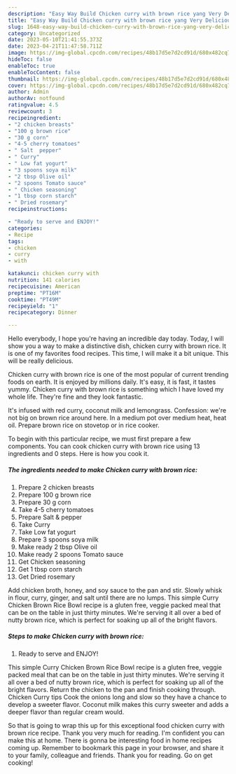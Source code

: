 ```yaml
---
description: "Easy Way Build Chicken curry with brown rice yang Very Delicious"
title: "Easy Way Build Chicken curry with brown rice yang Very Delicious"
slug: 1648-easy-way-build-chicken-curry-with-brown-rice-yang-very-delicious
category: Uncategorized
date: 2023-05-10T21:41:55.373Z
date: 2023-04-21T11:47:58.711Z
image: https://img-global.cpcdn.com/recipes/48b17d5e7d2cd91d/680x482cq70/chicken-curry-with-brown-rice-recipe-main-photo.jpg
hideToc: false
enableToc: true
enableTocContent: false
thumbnail: https://img-global.cpcdn.com/recipes/48b17d5e7d2cd91d/680x482cq70/chicken-curry-with-brown-rice-recipe-main-photo.jpg
cover: https://img-global.cpcdn.com/recipes/48b17d5e7d2cd91d/680x482cq70/chicken-curry-with-brown-rice-recipe-main-photo.jpg
author: Admin
authorAv: notfound
ratingvalue: 4.5
reviewcount: 3
recipeingredient:
- "2 chicken breasts"
- "100 g brown rice"
- "30 g corn"
- "4-5 cherry tomatoes"
- " Salt  pepper"
- " Curry"
- " Low fat yogurt"
- "3 spoons soya milk"
- "2 tbsp Olive oil"
- "2 spoons Tomato sauce"
- " Chicken seasoning"
- "1 tbsp corn starch"
- " Dried rosemary"
recipeinstructions:

- "Ready to serve and ENJOY!"
categories:
- Recipe
tags:
- chicken
- curry
- with

katakunci: chicken curry with 
nutrition: 141 calories
recipecuisine: American
preptime: "PT16M"
cooktime: "PT49M"
recipeyield: "1"
recipecategory: Dinner

---
```



Hello everybody, I hope you're having an incredible day today. Today, I will show you a way to make a distinctive dish, chicken curry with brown rice. It is one of my favorites food recipes. This time, I will make it a bit unique. This will be really delicious.

Chicken curry with brown rice is one of the most popular of current trending foods on earth. It is enjoyed by millions daily. It's easy, it is fast, it tastes yummy. Chicken curry with brown rice is something which I have loved my whole life. They're fine and they look fantastic.

It&#39;s infused with red curry, coconut milk and lemongrass. Confession: we&#39;re not big on brown rice around here. In a medium pot over medium heat, heat oil. Prepare brown rice on stovetop or in rice cooker.


To begin with this particular recipe, we must first prepare a few components. You can cook chicken curry with brown rice using 13 ingredients and 0 steps. Here is how you cook it.

<!--inarticleads1-->

##### The ingredients needed to make Chicken curry with brown rice:

1. Prepare 2 chicken breasts
1. Prepare 100 g brown rice
1. Prepare 30 g corn
1. Take 4-5 cherry tomatoes
1. Prepare  Salt &amp; pepper
1. Take  Curry
1. Take  Low fat yogurt
1. Prepare 3 spoons soya milk
1. Make ready 2 tbsp Olive oil
1. Make ready 2 spoons Tomato sauce
1. Get  Chicken seasoning
1. Get 1 tbsp corn starch
1. Get  Dried rosemary


Add chicken broth, honey, and soy sauce to the pan and stir. Slowly whisk in flour, curry, ginger, and salt until there are no lumps. This simple Curry Chicken Brown Rice Bowl recipe is a gluten free, veggie packed meal that can be on the table in just thirty minutes. We&#39;re serving it all over a bed of nutty brown rice, which is perfect for soaking up all of the bright flavors. 

<!--inarticleads2-->

##### Steps to make Chicken curry with brown rice:


1. Ready to serve and ENJOY!

This simple Curry Chicken Brown Rice Bowl recipe is a gluten free, veggie packed meal that can be on the table in just thirty minutes. We&#39;re serving it all over a bed of nutty brown rice, which is perfect for soaking up all of the bright flavors. Return the chicken to the pan and finish cooking through. Chicken Curry tips Cook the onions long and slow so they have a chance to develop a sweeter flavor. Coconut milk makes this curry sweeter and adds a deeper flavor than regular cream would. 

So that is going to wrap this up for this exceptional food chicken curry with brown rice recipe. Thank you very much for reading. I'm confident you can make this at home. There is gonna be interesting food in home recipes coming up. Remember to bookmark this page in your browser, and share it to your family, colleague and friends. Thank you for reading. Go on get cooking!
